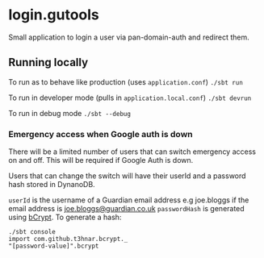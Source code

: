 # login.gutools

Small application to login a user via pan-domain-auth and redirect them.

## Running locally

To run as to behave like production (uses `application.conf`) `./sbt run`

To run in developer mode (pulls in `application.local.conf`) `./sbt devrun`

To run in debug mode `./sbt --debug`

### Emergency access when Google auth is down

There will be a limited number of users that can switch emergency access on and off. This will be required if Google Auth 
is down. 

Users that can change the switch will have their userId and a password hash stored in DynanoDB.

`userId` is the username of a Guardian email address e.g joe.bloggs if the email address is joe.bloggs@guardian.co.uk
`passwordHash` is generated using [bCrypt](https://github.com/t3hnar/scala-bcrypt). To generate a hash:
```
./sbt console
import com.github.t3hnar.bcrypt._
"[password-value]".bcrypt
```

